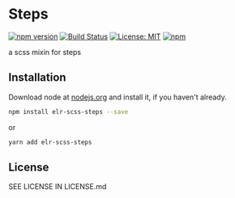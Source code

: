 # Steps

[![npm version](http://img.shields.io/npm/v/elr-scss-steps.svg)](https://www.npmjs.org/package/elr-scss-steps)
[![Build Status](https://github.com/elr-scss-steps/workflows/CI/badge.svg)](https://github.com/elr-scss-steps/actions?workflow=CI)
[![License: MIT](https://img.shields.io/badge/License-MIT-yellow.svg)](https://opensource.org/licenses/MIT)
[![npm](https://img.shields.io/npm/dm/elr-scss-steps.svg?style=flat)](https://npmjs.com/package/elr-scss-steps)

a scss mixin for steps

## Installation

Download node at [nodejs.org](http://nodejs.org) and install it, if you haven't already.

```sh
npm install elr-scss-steps --save
```

or

```sh
yarn add elr-scss-steps
```

## License

SEE LICENSE IN LICENSE.md
